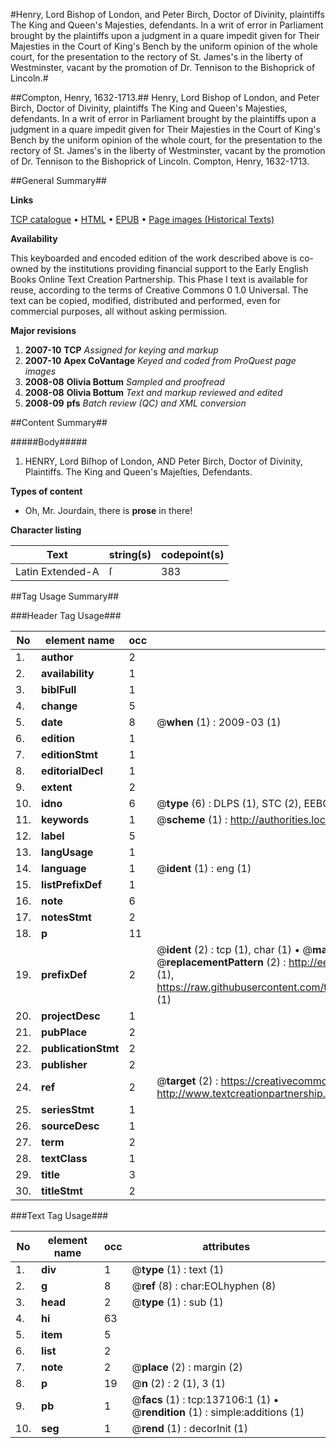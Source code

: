 #Henry, Lord Bishop of London, and Peter Birch, Doctor of Divinity, plaintiffs The King and Queen's Majesties, defendants. In a writ of error in Parliament brought by the plaintiffs upon a judgment in a quare impedit given for Their Majesties in the Court of King's Bench by the uniform opinion of the whole court, for the presentation to the rectory of St. James's in the liberty of Westminster, vacant by the promotion of Dr. Tennison to the Bishoprick of Lincoln.#

##Compton, Henry, 1632-1713.##
Henry, Lord Bishop of London, and Peter Birch, Doctor of Divinity, plaintiffs The King and Queen's Majesties, defendants. In a writ of error in Parliament brought by the plaintiffs upon a judgment in a quare impedit given for Their Majesties in the Court of King's Bench by the uniform opinion of the whole court, for the presentation to the rectory of St. James's in the liberty of Westminster, vacant by the promotion of Dr. Tennison to the Bishoprick of Lincoln.
Compton, Henry, 1632-1713.

##General Summary##

**Links**

[TCP catalogue](http://www.ota.ox.ac.uk/tcp/)  • 
[HTML](http://tei.it.ox.ac.uk/tcp/Texts-HTML/free/A80/A80298.html)  • 
[EPUB](http://tei.it.ox.ac.uk/tcp/Texts-EPUB/free/A80/A80298.epub) • 
[Page images (Historical Texts)](https://data.historicaltexts.jisc.ac.uk/view?pubId=eebo-99899867e&pageId=eebo-99899867e-137106-1)

**Availability**

This keyboarded and encoded edition of the
	       work described above is co-owned by the institutions
	       providing financial support to the Early English Books
	       Online Text Creation Partnership. This Phase I text is
	       available for reuse, according to the terms of Creative
	       Commons 0 1.0 Universal. The text can be copied,
	       modified, distributed and performed, even for
	       commercial purposes, all without asking permission.

**Major revisions**

1. __2007-10__ __TCP__ *Assigned for keying and markup*
1. __2007-10__ __Apex CoVantage__ *Keyed and coded from ProQuest page images*
1. __2008-08__ __Olivia Bottum__ *Sampled and proofread*
1. __2008-08__ __Olivia Bottum__ *Text and markup reviewed and edited*
1. __2008-09__ __pfs__ *Batch review (QC) and XML conversion*

##Content Summary##

#####Body#####

1. HENRY, Lord Biſhop of London, AND Peter Birch, Doctor of Divinity, Plaintiffs. The King and Queen's Majeſties, Defendants.

**Types of content**

  * Oh, Mr. Jourdain, there is **prose** in there!

**Character listing**


|Text|string(s)|codepoint(s)|
|---|---|---|
|Latin Extended-A|ſ|383|

##Tag Usage Summary##

###Header Tag Usage###

|No|element name|occ|attributes|
|---|---|---|---|
|1.|__author__|2||
|2.|__availability__|1||
|3.|__biblFull__|1||
|4.|__change__|5||
|5.|__date__|8| @__when__ (1) : 2009-03 (1)|
|6.|__edition__|1||
|7.|__editionStmt__|1||
|8.|__editorialDecl__|1||
|9.|__extent__|2||
|10.|__idno__|6| @__type__ (6) : DLPS (1), STC (2), EEBO-CITATION (1), PROQUEST (1), VID (1)|
|11.|__keywords__|1| @__scheme__ (1) : http://authorities.loc.gov/ (1)|
|12.|__label__|5||
|13.|__langUsage__|1||
|14.|__language__|1| @__ident__ (1) : eng (1)|
|15.|__listPrefixDef__|1||
|16.|__note__|6||
|17.|__notesStmt__|2||
|18.|__p__|11||
|19.|__prefixDef__|2| @__ident__ (2) : tcp (1), char (1)  •  @__matchPattern__ (2) : ([0-9\-]+):([0-9IVX]+) (1), (.+) (1)  •  @__replacementPattern__ (2) : http://eebo.chadwyck.com/downloadtiff?vid=$1&page=$2 (1), https://raw.githubusercontent.com/textcreationpartnership/Texts/master/tcpchars.xml#$1 (1)|
|20.|__projectDesc__|1||
|21.|__pubPlace__|2||
|22.|__publicationStmt__|2||
|23.|__publisher__|2||
|24.|__ref__|2| @__target__ (2) : https://creativecommons.org/publicdomain/zero/1.0/ (1), http://www.textcreationpartnership.org/docs/. (1)|
|25.|__seriesStmt__|1||
|26.|__sourceDesc__|1||
|27.|__term__|2||
|28.|__textClass__|1||
|29.|__title__|3||
|30.|__titleStmt__|2||


###Text Tag Usage###

|No|element name|occ|attributes|
|---|---|---|---|
|1.|__div__|1| @__type__ (1) : text (1)|
|2.|__g__|8| @__ref__ (8) : char:EOLhyphen (8)|
|3.|__head__|2| @__type__ (1) : sub (1)|
|4.|__hi__|63||
|5.|__item__|5||
|6.|__list__|2||
|7.|__note__|2| @__place__ (2) : margin (2)|
|8.|__p__|19| @__n__ (2) : 2 (1), 3 (1)|
|9.|__pb__|1| @__facs__ (1) : tcp:137106:1 (1)  •  @__rendition__ (1) : simple:additions (1)|
|10.|__seg__|1| @__rend__ (1) : decorInit (1)|

